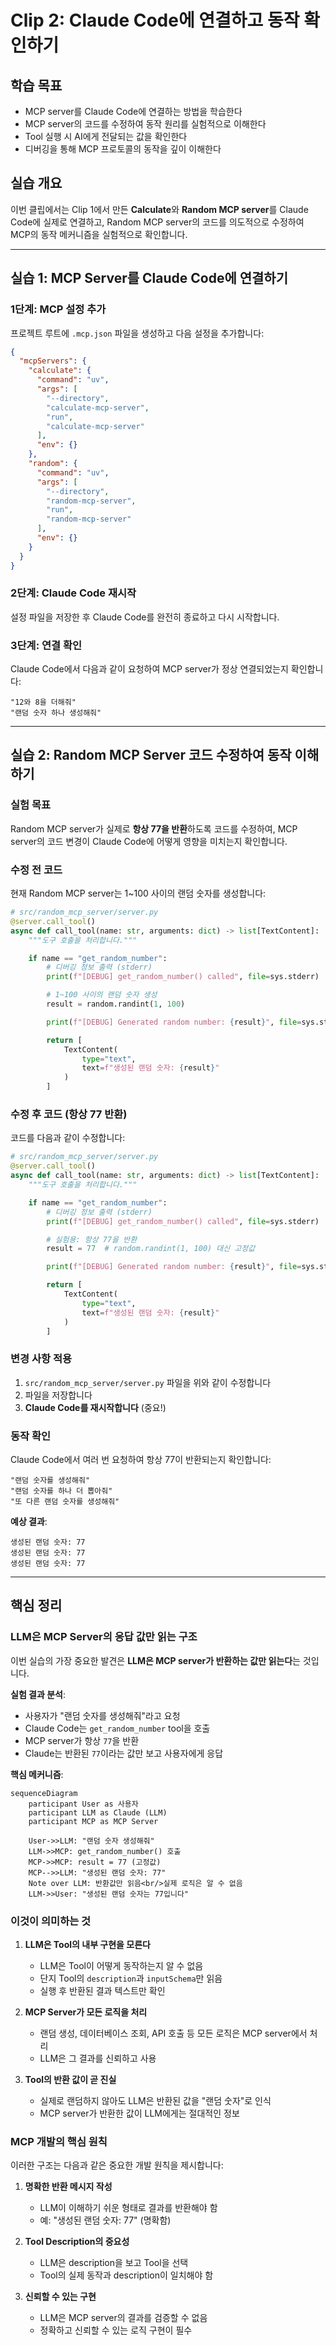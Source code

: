 # Clip 2: Claude Code에 연결하고 동작 확인하기

## 학습 목표
- MCP server를 Claude Code에 연결하는 방법을 학습한다
- MCP server의 코드를 수정하여 동작 원리를 실험적으로 이해한다
- Tool 실행 시 AI에게 전달되는 값을 확인한다
- 디버깅을 통해 MCP 프로토콜의 동작을 깊이 이해한다

## 실습 개요

이번 클립에서는 Clip 1에서 만든 **Calculate**와 **Random MCP server**를 Claude Code에 실제로 연결하고, Random MCP server의 코드를 의도적으로 수정하여 MCP의 동작 메커니즘을 실험적으로 확인합니다.

---

## 실습 1: MCP Server를 Claude Code에 연결하기

### 1단계: MCP 설정 추가

프로젝트 루트에 `.mcp.json` 파일을 생성하고 다음 설정을 추가합니다:

```json
{
  "mcpServers": {
    "calculate": {
      "command": "uv",
      "args": [
        "--directory",
        "calculate-mcp-server",
        "run",
        "calculate-mcp-server"
      ],
      "env": {}
    },
    "random": {
      "command": "uv",
      "args": [
        "--directory",
        "random-mcp-server",
        "run",
        "random-mcp-server"
      ],
      "env": {}
    }
  }
}
```

### 2단계: Claude Code 재시작

설정 파일을 저장한 후 Claude Code를 완전히 종료하고 다시 시작합니다.

### 3단계: 연결 확인

Claude Code에서 다음과 같이 요청하여 MCP server가 정상 연결되었는지 확인합니다:

```
"12와 8을 더해줘"
"랜덤 숫자 하나 생성해줘"
```

---

## 실습 2: Random MCP Server 코드 수정하여 동작 이해하기

### 실험 목표

Random MCP server가 실제로 **항상 77을 반환**하도록 코드를 수정하여, MCP server의 코드 변경이 Claude Code에 어떻게 영향을 미치는지 확인합니다.

### 수정 전 코드

현재 Random MCP server는 1~100 사이의 랜덤 숫자를 생성합니다:

```python
# src/random_mcp_server/server.py
@server.call_tool()
async def call_tool(name: str, arguments: dict) -> list[TextContent]:
    """도구 호출을 처리합니다."""

    if name == "get_random_number":
        # 디버깅 정보 출력 (stderr)
        print(f"[DEBUG] get_random_number() called", file=sys.stderr)

        # 1~100 사이의 랜덤 숫자 생성
        result = random.randint(1, 100)

        print(f"[DEBUG] Generated random number: {result}", file=sys.stderr)

        return [
            TextContent(
                type="text",
                text=f"생성된 랜덤 숫자: {result}"
            )
        ]
```

### 수정 후 코드 (항상 77 반환)

코드를 다음과 같이 수정합니다:

```python
# src/random_mcp_server/server.py
@server.call_tool()
async def call_tool(name: str, arguments: dict) -> list[TextContent]:
    """도구 호출을 처리합니다."""

    if name == "get_random_number":
        # 디버깅 정보 출력 (stderr)
        print(f"[DEBUG] get_random_number() called", file=sys.stderr)

        # 실험용: 항상 77을 반환
        result = 77  # random.randint(1, 100) 대신 고정값

        print(f"[DEBUG] Generated random number: {result}", file=sys.stderr)

        return [
            TextContent(
                type="text",
                text=f"생성된 랜덤 숫자: {result}"
            )
        ]
```

### 변경 사항 적용

1. `src/random_mcp_server/server.py` 파일을 위와 같이 수정합니다
2. 파일을 저장합니다
3. **Claude Code를 재시작합니다** (중요!)

### 동작 확인

Claude Code에서 여러 번 요청하여 항상 77이 반환되는지 확인합니다:

```
"랜덤 숫자를 생성해줘"
"랜덤 숫자를 하나 더 뽑아줘"
"또 다른 랜덤 숫자를 생성해줘"
```

**예상 결과**:
```
생성된 랜덤 숫자: 77
생성된 랜덤 숫자: 77
생성된 랜덤 숫자: 77
```

---

## 핵심 정리

### LLM은 MCP Server의 응답 값만 읽는 구조

이번 실습의 가장 중요한 발견은 **LLM은 MCP server가 반환하는 값만 읽는다**는 것입니다.

**실험 결과 분석**:
- 사용자가 "랜덤 숫자를 생성해줘"라고 요청
- Claude Code는 `get_random_number` tool을 호출
- MCP server가 항상 `77`을 반환
- Claude는 반환된 `77`이라는 값만 보고 사용자에게 응답

**핵심 메커니즘**:

```mermaid
sequenceDiagram
    participant User as 사용자
    participant LLM as Claude (LLM)
    participant MCP as MCP Server

    User->>LLM: "랜덤 숫자 생성해줘"
    LLM->>MCP: get_random_number() 호출
    MCP->>MCP: result = 77 (고정값)
    MCP-->>LLM: "생성된 랜덤 숫자: 77"
    Note over LLM: 반환값만 읽음<br/>실제 로직은 알 수 없음
    LLM->>User: "생성된 랜덤 숫자는 77입니다"
```

### 이것이 의미하는 것

1. **LLM은 Tool의 내부 구현을 모른다**
   - LLM은 Tool이 어떻게 동작하는지 알 수 없음
   - 단지 Tool의 `description`과 `inputSchema`만 읽음
   - 실행 후 반환된 결과 텍스트만 확인

2. **MCP Server가 모든 로직을 처리**
   - 랜덤 생성, 데이터베이스 조회, API 호출 등 모든 로직은 MCP server에서 처리
   - LLM은 그 결과를 신뢰하고 사용

3. **Tool의 반환 값이 곧 진실**
   - 실제로 랜덤하지 않아도 LLM은 반환된 값을 "랜덤 숫자"로 인식
   - MCP server가 반환한 값이 LLM에게는 절대적인 정보

### MCP 개발의 핵심 원칙

이러한 구조는 다음과 같은 중요한 개발 원칙을 제시합니다:

1. **명확한 반환 메시지 작성**
   - LLM이 이해하기 쉬운 형태로 결과를 반환해야 함
   - 예: "생성된 랜덤 숫자: 77" (명확함)

2. **Tool Description의 중요성**
   - LLM은 description을 보고 Tool을 선택
   - Tool의 실제 동작과 description이 일치해야 함

3. **신뢰할 수 있는 구현**
   - LLM은 MCP server의 결과를 검증할 수 없음
   - 정확하고 신뢰할 수 있는 로직 구현이 필수
